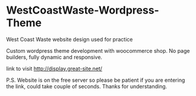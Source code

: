 # WestCoastWaste-Wordpress-Theme
West Coast Waste website design used for practice

Custom wordpress theme development with woocommerce shop. No page builders, fully dynamic and responsive.

link to visit http://display.great-site.net/

P.S.
Website is on the free server so please be patient if you are entering the link, could take couple of seconds. Thanks for understanding.
